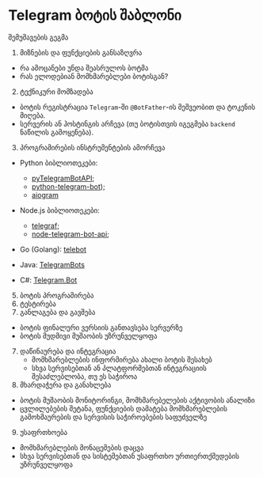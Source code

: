 #  Telegram ბოტის შაბლონი


შემუშავების გეგმა

1. მიზნების და ფუნქციების განსაზღვრა
  - რა ამოცანები უნდა შეასრულოს ბოტმა
  - რას ელოდებიან მომხმარებლები ბოტისგან?
2. ტექნიკური მომზადება
  - ბოტის რეგისტრაცია `Telegram`-ში `@BotFather`-ის მეშვეობით და ტოკენის მიღება.
  - სერვერის ან ჰოსტინგის არჩევა (თუ ბოტისთვის იგეგმება  `backend` ნაწილის გამოყენება).
3. პროგრამირების ინსტრუმენტების ამორჩევა
  - Python ბიბლიოთეკები:
    - [pyTelegramBotAPI](https://github.com/eternnoir/pyTelegramBotAPI);
    - [python-telegram-bot](https://github.com/python-telegram-bot/python-telegram-bot));
    - [aiogram](https://github.com/aiogram/aiogram)
  
  - Node.js ბიბლიოთეკები:
    -  [telegraf](https://github.com/telegraf/telegraf);
    -  [node-telegram-bot-api](https://github.com/yagop/node-telegram-bot-api);
  
  - Go (Golang):
    [telebot](https://github.com/tucnak/telebot)

- Java:
  [TelegramBots](https://github.com/rubenlagus/TelegramBots)

- C#:
  [Telegram.Bot](https://github.com/TelegramBots/Telegram.Bot)

5. ბოტის პროგრამირება
6. ტესტირება
7. განლაგება და გავშება
  - ბოტის ფინალური ვერსიის განთავსება სერვერზე
  - ბოტის მუდმივი მუშაობის უზრუნველყოფა
7.  დაწინაურება და ინტეგრაცია
    - მომხმარებლების ინფორმირება ახალი ბოტის შესახებ
    - სხვა სერვისებთან ან პლატფორმებთან ინტეგრაციის შესაძლებლობა, თუ ეს საჭიროა
8. მხარდაჭერა და განახლება
  - ბოტის მუშაობის მონიტორინგი, მომხმარებელების აქტივობის ანალიზი
  - ცვლილებების შეტანა, ფუნქციების დამატება მომხმარებლების გამოხმაურების და სერვისის საჭიროებების საფუძველზე
9. უსაფრთხოება
  - მომხმარებლების მონაცემების დაცვა
  - სხვა სერვისებთან და სისტემებთან უსაფრთხო ურთიერთქმედების უზრუნველყოფა
